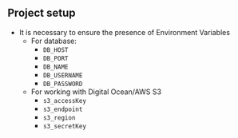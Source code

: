 ## Project setup

* It is necessary to ensure the presence of Environment Variables
  * For database:
    * `DB_HOST` 
    * `DB_PORT` 
    * `DB_NAME` 
    * `DB_USERNAME` 
    * `DB_PASSWORD`
  * For working with Digital Ocean/AWS S3
    * `s3_accessKey`
    * `s3_endpoint`
    * `s3_region`
    * `s3_secretKey`